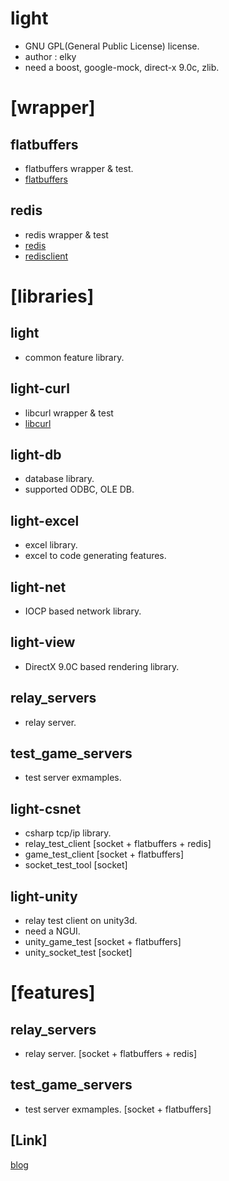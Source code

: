 # light
- GNU GPL(General Public License) license.
- author : elky
- need a boost, google-mock, direct-x 9.0c, zlib.

# [wrapper]
## flatbuffers
* flatbuffers wrapper & test.
* [flatbuffers](https://google.github.io/flatbuffers/)

## redis
* redis wrapper & test
* [redis](http://redis.io/)
* [redisclient](https://github.com/nekipelov/redisclient)

# [libraries]
## light
* common feature library.

## light-curl
* libcurl wrapper & test
* [libcurl](https://curl.haxx.se/latest.cgi?curl=win32-devel-msvc)

## light-db
* database library.
* supported ODBC, OLE DB.

## light-excel
* excel library.
* excel to code generating features.

## light-net
* IOCP based network library.

## light-view
* DirectX 9.0C based rendering library.

## relay_servers
* relay server.

## test_game_servers
* test server exmamples.

## light-csnet
* csharp tcp/ip library.
* relay_test_client [socket + flatbuffers + redis]
* game_test_client [socket + flatbuffers]
* socket_test_tool [socket]

## light-unity
* relay test client on unity3d.
* need a NGUI.
* unity_game_test [socket + flatbuffers]
* unity_socket_test [socket]

# [features]
## relay_servers
* relay server. [socket + flatbuffers + redis]

## test_game_servers
* test server exmamples. [socket + flatbuffers]
 
## [Link]
[blog](http://elky84.github.io)